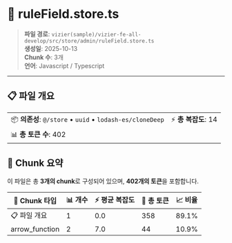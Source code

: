 # 📄 ruleField.store.ts

> **파일 경로**: `vizier(sample)/vizier-fe-all-develop/src/store/admin/ruleField.store.ts`  
> **생성일**: 2025-10-13  
> **Chunk 수**: 3개  
> **언어**: Javascript / Typescript
---


## 📋 파일 개요

| | |
|--|--|
| 📦 **의존성**: `@/store` • `uuid` • `lodash-es/cloneDeep` | ⚡ **총 복잡도**: 14 |
| 📊 **총 토큰 수**: 402 |  |






## 🧩 Chunk 요약

이 파일은 총 **3개의 chunk**로 구성되어 있으며, **402개의 토큰**을 포함합니다.

| 🧩 Chunk 타입 | 📊 개수 | ⚡ 평균 복잡도 | 📝 총 토큰 | 📈 비율 |
|---------------|--------|-------------|----------|--------|
| 📋 파일 개요 | 1 | 0.0 | 358 | 89.1% |
| arrow_function | 2 | 7.0 | 44 | 10.9% |


